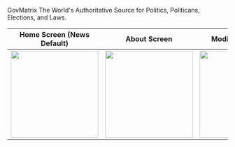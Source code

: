 GovMatrix
The World&#x27;s Authoritative Source for Politics, Politicans, Elections, and Laws.

Home Screen (News Default) |  About Screen             | Modify Experiance         | Account Settings
:-------------------------:|:-------------------------:|:-------------------------:|:-------------------------:
<img src="https://static.wixstatic.com/media/687ebc_8f4d876078164570a6c2f8e7745535c9~mv2.png" width="200">  |  <img src="https://static.wixstatic.com/media/687ebc_f3311890de5948e78e5eea477ba8b5a0~mv2.png" width="200"> | <img src="https://static.wixstatic.com/media/687ebc_2b7518ce5b914c319d88b3d15314b53e~mv2.png" width="200"> | <img src="https://static.wixstatic.com/media/687ebc_abf08e4b24d840a5a40cb0a4a1becdcd~mv2.png" width="200">
